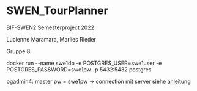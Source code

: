 # SWEN_TourPlanner
BIF-SWEN2 Semesterproject 2022

Lucienne Maramara, Marlies Rieder

Gruppe 8

docker run --name swe1db -e POSTGRES_USER=swe1user -e POSTGRES_PASSWORD=swe1pw -p 5432:5432 postgres

pgadmin4: 
    master pw = swe1pw 
    -> connection mit server siehe anleitung
